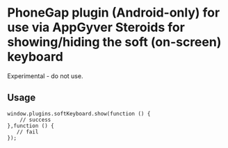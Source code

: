 # PhoneGap plugin (Android-only) for use via AppGyver Steroids for showing/hiding the soft (on-screen) keyboard #

Experimental - do not use.

## Usage ##

    window.plugins.softKeyboard.show(function () {
        // success
    },function () {
       // fail
    });
